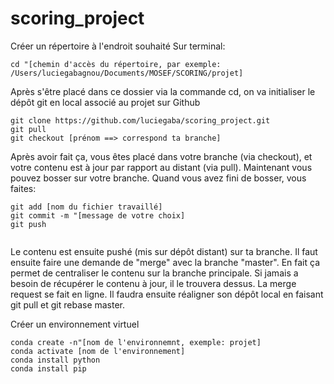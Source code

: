 # scoring_project


Créer un répertoire à l'endroit souhaité
Sur terminal:
```
cd "[chemin d'accès du répertoire, par exemple: /Users/luciegabagnou/Documents/MOSEF/SCORING/projet]

```

Après s'être placé dans ce dossier via la commande cd, on va initialiser le dépôt git en local associé au projet sur Github

```
git clone https://github.com/luciegaba/scoring_project.git
git pull 
git checkout [prénom ==> correspond ta branche]
```
Après avoir fait ça, vous êtes placé dans votre branche (via checkout), et votre contenu est à jour par rapport au distant (via pull). Maintenant vous pouvez bosser sur votre branche. Quand vous avez fini de bosser, vous faites:
```
git add [nom du fichier travaillé]
git commit -m "[message de votre choix]
git push 
 
```
Le contenu est ensuite pushé (mis sur dépôt distant) sur ta branche. Il faut ensuite faire une demande de "merge" avec la branche "master". En fait ça permet de centraliser le contenu sur la branche principale. Si jamais a besoin de récupérer le contenu à jour, il le trouvera dessus. La merge request se fait en ligne. Il faudra ensuite réaligner son dépôt local en faisant git pull et git rebase master.



Créer un environnement virtuel 

```
conda create -n"[nom de l'environnemnt, exemple: projet]
conda activate [nom de l'environnement]
conda install python 
conda install pip
```

